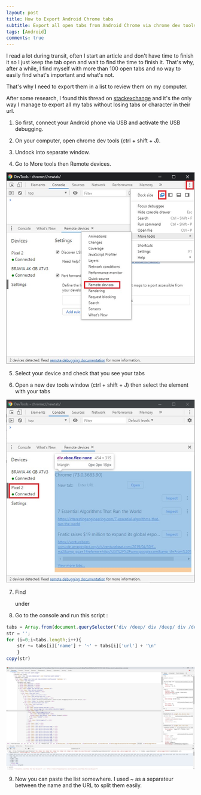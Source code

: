 ```yaml
---
layout: post
title: How to Export Android Chrome tabs
subtitle: Export all open tabs from Android Chrome via chrome dev tools
tags: [Android]
comments: true
---
```


I read a lot during transit, often I start an article and don't have time to finish it so I just keep the tab open and wait to find the time to finish it. That's why, after a while, I find myself with more than 100 open tabs and no way to easily find what's important and what's not.

That's why I need to export them in a list to review them on my computer.

After some research, I found this thread on [stackexchange](https://android.stackexchange.com/questions/56635/how-can-i-export-the-list-of-open-chrome-tabs) and it's the only way I manage to export all my tabs without losing tabs or character in their url.


1. So first, connect your Android phone via USB and activate the USB debugging.

2. On your computer, open chrome dev tools (ctrl + shift + J).

3. Undock into separate window.

4. Go to More tools then Remote devices.

![Renote devices](img\devtools_remote.jpg)

5. Select your device and check that you see your tabs

6. Open a new dev tools window (ctrl + shift + J) then select the element with your tabs

![Element](img\devtools_element.jpg)

7. Find <div class="vbox"> under <div class=device-page-list vbox device-viw-more-toggled>

8. Go to the console and run this script :

```javascript
tabs = Array.from(document.querySelector('div /deep/ div /deep/ div /deep/ div /deep/ div /deep/ div /deep/ div.vbox.flex-auto').shadowRoot.querySelectorAll('.devices-view .device-page-list .vbox'), s => ({name: s.querySelector('.device-page-title').textContent, url: s.querySelector('.device-page-url .devtools-link').getAttribute('href')})) 
str = '';
for (i=0;i<tabs.length;i++){
	str += tabs[i]['name'] + '~' + tabs[i]['url'] + '\n'
	}
copy(str)
```

![Element](img\devtools2.jpg)

9. Now you can paste the list somewhere. I used ~ as a separateur between the name and the URL to split them easily.


